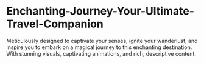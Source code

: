 # Enchanting-Journey-Your-Ultimate-Travel-Companion
Meticulously designed to captivate your senses, ignite your wanderlust, and inspire you to embark on a  magical journey to this enchanting destination. With stunning visuals, captivating animations, and rich,  descriptive content.

